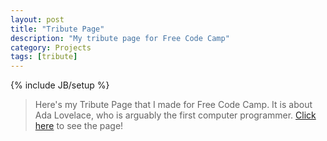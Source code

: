 ```yaml
---
layout: post
title: "Tribute Page"
description: "My tribute page for Free Code Camp"
category: Projects
tags: [tribute]
---
```

{% include JB/setup %}

>Here's my Tribute Page that I made for Free Code Camp. It is about Ada Lovelace, who is arguably the first computer programmer.
>[Click here](https://lupdre.github.io/tribute.html) to see the page!